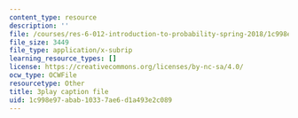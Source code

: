```yaml
---
content_type: resource
description: ''
file: /courses/res-6-012-introduction-to-probability-spring-2018/1c998e97abab10337ae6d1a493e2c089_5CHUuMZZzSY.srt
file_size: 3449
file_type: application/x-subrip
learning_resource_types: []
license: https://creativecommons.org/licenses/by-nc-sa/4.0/
ocw_type: OCWFile
resourcetype: Other
title: 3play caption file
uid: 1c998e97-abab-1033-7ae6-d1a493e2c089
---
```


